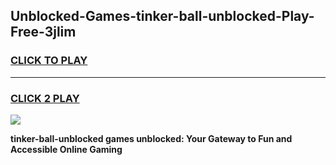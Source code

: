 
## Unblocked-Games-tinker-ball-unblocked-Play-Free-3jlim
<h3>
<a href="https://premium76.site?title=tinker-ball-unblocked&ref=12A">CLICK TO PLAY</a></h3>
<hr>

<h3>
<a href="https://premium76.site?title=tinker-ball-unblocked&ref=12A">CLICK 2 PLAY</a>
  
</h3>

<a href="https://premium76.site?title=tinker-ball-unblocked&ref=12A"><img src="https://clearcache.store/games.png"></a>


**tinker-ball-unblocked games unblocked: Your Gateway to Fun and Accessible Online Gaming**
